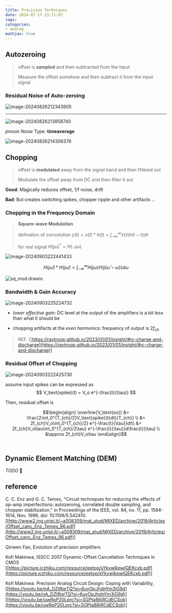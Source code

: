 ```yaml
---
title: Precision Techniques
date: 2024-07-17 23:11:07
tags:
categories:
- analog
mathjax: true
---
```


## Autozeroing

> offset is **sampled** and then subtracted from the input
>
> Measure the offset somehow and then subtract it from the input signal



### Residual Noise of Auto-zeroing

![image-20240826212343905](precision/image-20240826212343905.png)

---



![image-20240826213958740](precision/image-20240826213958740.png)



*pnosie Noise* Type: **timeaverage**

![image-20240826214306376](precision/image-20240826214306376.png)




## Chopping

> offset is **modulated** away from the signal band and then filtered out
>
> Modulate the offset away from DC and then filter it out

**Good**: Magically reduces offset, 1/f noise, drift

**Bad**: But creates switching spikes, chopper ripple and other artifacts …



### Chopping in the Frequency Domain

> **Square-wave Modulation**
>
> defination of convolution $y(t) = x(t)*h(t)= \int_{-\infty}^{\infty} x(\tau)h(t-\tau)d\tau$
>
> for real signal $H(j\omega)^*=H(-j\omega)$​

![image-20240903222441433](precision/image-20240903222441433.png)

$$
H(j\hat{\omega})*H(j\hat{\omega}) = \int_{-\infty}^{\infty}H(j\omega)H(j(\hat{\omega}-\omega))d\omega
$$


![sq_mod.drawio](precision/sq_mod.drawio.svg)



### Bandwidth & Gain Accuracy

![image-20240903225224732](precision/image-20240903225224732.png)

- *lower effective gain*: DC level at the output of the amplifiers is a bit less than what it should be



- chopping artifacts at the *even harmonics*:  frequency of output is $2f_{ch}$



> REF. [[https://raytroop.github.io/2023/01/01/insight/#rc-charge-and-discharge](https://raytroop.github.io/2023/01/01/insight/#rc-charge-and-discharge)]

### Residual Offset of Chopping

![image-20240903222425730](precision/image-20240903222425730.png)

assume input spikes can be expressed as
$$
V_\text{spike}(t) = V_o e^{-\frac{t}{\tau}}
$$

Then, residual offset is

$$\begin{align}
\overline{V_\text{os}} &= \frac{2\int_0^{T_{ch}/2}V_\text{spike}(t)dt}{T_{ch}} \\
&= 2f_{ch}V_o\int_0^{T_{ch}/2}  e^{-\frac{t}{\tau}}dt\\
&= 2f_{ch}V_o\tau\int_0^{T_{ch}/2\tau} e^{-\frac{t}{\tau}}d\frac{t}{\tau} \\
&\approx 2f_{ch}V_o\tau 
\end{align}$$​



## Dynamic Element Matching (DEM)

*TODO* &#128197;









## reference

C. C. Enz and G. C. Temes, "Circuit techniques for reducing the effects of op-amp imperfections: autozeroing, correlated double sampling, and chopper stabilization," in Proceedings of the IEEE, vol. 84, no. 11, pp. 1584-1614, Nov. 1996, doi: 10.1109/5.542410. [[http://www2.ing.unipi.it/~a008309/mat_stud/MIXED/archive/2019/Articles/Offset_canc_Enz_Temes_96.pdf](http://www2.ing.unipi.it/~a008309/mat_stud/MIXED/archive/2019/Articles/Offset_canc_Enz_Temes_96.pdf)]

Qinwen Fan, Evolution of precision amplifiers

Kofi Makinwa, ISSCC 2007 Dynamic-Offset Cancellation Techniques in CMOS [[https://picture.iczhiku.com/resource/eetop/sYkywlkpwIQEKcxb.pdf](https://picture.iczhiku.com/resource/eetop/sYkywlkpwIQEKcxb.pdf)]

Kofi Makinwa. Precision Analog Circuit Design: Coping with Variability, [[https://youtu.be/nA_DZtRqrTQ?si=6uyOpJhdnYm3iG9d](https://youtu.be/nA_DZtRqrTQ?si=6uyOpJhdnYm3iG9d)] [[https://youtu.be/uwRpP20Lprc?si=SGPta86jRCdECSob](https://youtu.be/uwRpP20Lprc?si=SGPta86jRCdECSob)]

